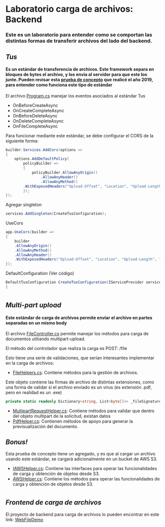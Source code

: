 # Laboratorio carga de archivos: Backend

### Este es un laboratorio para entender como se comportan las distintas formas de transferir archivos del lado del backend.

## *Tus*

#### Es un estándar de transferencia de archivos. Este framework separa en bloques de bytes el archivo, y los envia al servidor para que este los junte. Pueden revisar esta [prueba de concepto](https://github.com/chelobone/chunkUpload) que realicé el año 2019, para entender como funciona este tipo de estándar

El archivo [Program.cs](Program.cs) manejar los eventos asociados al estándar Tus

- OnBeforeCreateAsync
- OnCreateCompleteAsync
- OnBeforeDeleteAsync
- OnDeleteCompleteAsync
- OnFileCompleteAsync

Para funcionar mediante este estándar, se debe configurar el CORS de la siguiente forma:
```cs
builder.Services.AddCors(options =>
{
    options.AddDefaultPolicy(
        policyBuilder =>
        {
            policyBuilder.AllowAnyOrigin()
                .AllowAnyHeader()
                .AllowAnyMethod()
        .WithExposedHeaders("Upload-Offset", "Location", "Upload-Length", "Tus-Version", "Tus-Resumable", "Tus-Max-Size", "Tus-Extension", "Upload-Metadata", "Upload-Defer-Length", "Upload-Concat", "Location", "Upload-Offset", "Upload-Length");
        });
});
```
Agregar singleton
```cs
services.AddSingleton(CreateTusConfiguration);
```

UseCors

```cs
app.UseCors(builder =>
{
    builder
    .AllowAnyOrigin()
    .AllowAnyMethod()
    .AllowAnyHeader()
    .WithExposedHeaders("Upload-Offset", "Location", "Upload-Length", "Tus-Version", "Tus-Resumable", "Tus-Max-Size", "Tus-Extension", "Upload-Metadata", "Upload-Defer-Length", "Upload-Concat", "Location", "Upload-Offset", "Upload-Length"); ;
});
```

DefaultConfiguration (Ver código)
```cs
DefaultTusConfiguration CreateTusConfiguration(IServiceProvider serviceProvider)
{
```
#
## *Multi-part upload*

#### Este estándar de carga de archivos permite enviar el archivo en partes separadas en un mismo body

El archivo [FileController.cs](Controllers/FileController.cs) permite manejar los métodos para carga de documentos utiliando multipart-upload.

El método del controlador que realiza la carga es POST: /file

Esto tiene una serie de validaciones, que serían interesantes implementar en la carga de archivos:
- [FileHelpers.cs](Helpers/FileHelpers.cs): Contiene métodos para la gestión de archivos.

Este objeto contiene las firmas de archivo de distintas extensiones, como una forma de validar si el archivo enviado es un virus (es extensión .pdf, pero en realidad es un .exe)
   ```cs
   private static readonly Dictionary<string, List<byte[]>> _fileSignature = new Dictionary<string, List<byte[]>>
   ```


- [MultipartRequestHelper.cs](Helpers/MultipartRequestHelper.cs): Contiene métodos para validar que dentro del objeto multipart de la solicitud, existan datos
- [PdfHelper.cs](Helpers/PdfHelper.cs): Contienen métodos de apoyo para generar la previsualización del documento.

## *Bonus!*

Esta prueba de concepto tiene un agregado, y es que al cargar un archivo usando este estándar, se cargará adicionalmente en un bucket de AWS S3.

- [IAWSHelper.cs](Interfaces/IAWSHelper.cs): Contiene las interfaces para operar las funcionalidades de carga y obtención de objetos desde S3.
- [AWSHelper.cs](Helpers/AWSHelper.cs): Contiene los métodos para operar las funcionalidades de carga y obtención de objetos desde S3.

#
## *Frontend de carga de archivos*
El proyecto de backend para carga de archivos lo pueden encontrar en este link: [WebFileDemo](https://github.com/chelobone/frontend-webfiledemo)

#
